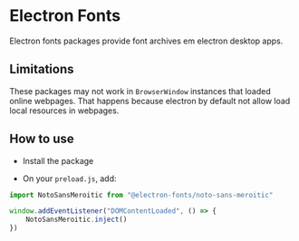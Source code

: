 # Electron Fonts

Electron fonts packages provide font archives em electron desktop apps.

## Limitations

These packages may not work in `BrowserWindow` instances that loaded online webpages. That happens because electron by default not allow load local resources in webpages.

## How to use

* Install the package

* On your `preload.js`, add:

```ts
import NotoSansMeroitic from "@electron-fonts/noto-sans-meroitic"

window.addEventListener("DOMContentLoaded", () => {
    NotoSansMeroitic.inject()
})
```